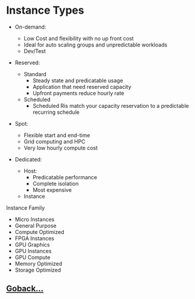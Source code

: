 # Instance Types

- On-demand:
  - Low Cost and flexibility with no up front cost
  - Ideal for auto scaling groups and unpredictable workloads
  - Dev/Test

- Reserved:
  - Standard
    - Steady state and predicatable usage
    - Application that need reserved capacity
    - Upfront payments reduce hourly rate
  - Scheduled
    - Scheduled Ris match your capacity reservation to a predictable recurring schedule

- Spot:
  - Flexible start and end-time
  - Grid computing and HPC
  - Very low hourly compute cost

- Dedicated:
  - Host:
    - Predicatable performance
    - Complete isolation
    - Most expensive
  - Instance

Instance Family

- Micro Instances
- General Purpose
- Compute Optimized
- FPGA Instances
- GPU Graphics
- GPU Instances
- GPU Compute
- Memory Optimized
- Storage Optimized

## [Goback...](./index.md)